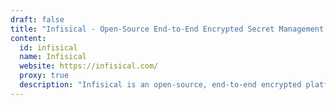 ```yaml
---
draft: false
title: "Infisical - Open-Source End-to-End Encrypted Secret Management Platform"
content:
  id: infisical
  name: Infisical
  website: https://infisical.com/
  proxy: true
  description: "Infisical is an open-source, end-to-end encrypted platform designed to manage and sync secrets securely across your team and infrastructure, preventing secret leaks."
---
```

